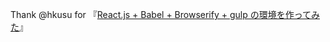 Thank @hkusu for 『[React.js + Babel + Browserify + gulp の環境を作ってみた](http://qiita.com/hkusu/items/e068bba0ae036b447754)』
